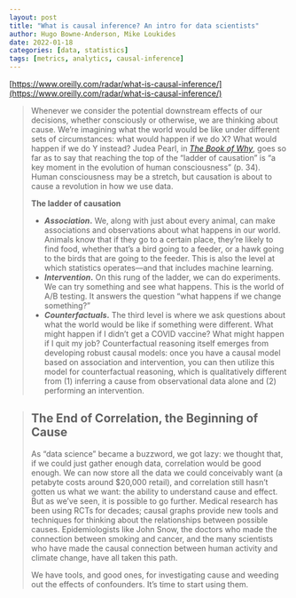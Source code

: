 ```yaml
---
layout: post
title: "What is causal inference? An intro for data scientists"
author: Hugo Bowne-Anderson, Mike Loukides
date: 2022-01-18
categories: [data, statistics]
tags: [metrics, analytics, causal-inference]
---
```


[https://www.oreilly.com/radar/what-is-causal-inference/](https://www.oreilly.com/radar/what-is-causal-inference/)

> Whenever we consider the potential downstream effects of our decisions, whether consciously or otherwise, we are thinking about cause. We’re imagining what the world would be like under different sets of circumstances: what would happen if we do X? What would happen if we do Y instead? Judea Pearl, in [*The Book of Why*](https://oreil.ly/9Pn1N), goes so far as to say that reaching the top of the “ladder of causation” is “a key moment in the evolution of human consciousness” (p. 34). Human consciousness may be a stretch, but causation is about to cause a revolution in how we use data.
>
> **The ladder of causation**
>
> * ***Association*.** We, along with just about every animal, can make associations and observations about what happens in our world. Animals know that if they go to a certain place, they’re likely to find food, whether that’s a bird going to a feeder, or a hawk going to the birds that are going to the feeder. This is also the level at which statistics operates—and that includes machine learning.
> * ***Intervention*.** On this rung of the ladder, we can do experiments. We can try something and see what happens. This is the world of A/B testing. It answers the question “what happens if we change something?”
> * ***Counterfactuals*.** The third level is where we ask questions about what the world would be like if something were different. What might happen if I didn’t get a COVID vaccine? What might happen if I quit my job? Counterfactual reasoning itself emerges from developing robust causal models: once you have a causal model based on association and intervention, you can then utilize this model for counterfactual reasoning, which is qualitatively different from (1) inferring a cause from observational data alone and (2) performing an intervention.

> ## The End of Correlation, the Beginning of Cause
>
> As “data science” became a buzzword, we got lazy: we thought that, if we could just gather enough data, correlation would be good enough. We can now store all the data we could conceivably want (a petabyte costs around $20,000 retail), and correlation still hasn’t gotten us what we want: the ability to understand cause and effect. But as we’ve seen, it is possible to go further. Medical research has been using RCTs for decades; causal graphs provide new tools and techniques for thinking about the relationships between possible causes. Epidemiologists like John Snow, the doctors who made the connection between smoking and cancer, and the many scientists who have made the causal connection between human activity and climate change, have all taken this path.
>
> We have tools, and good ones, for investigating cause and weeding out the effects of confounders. It’s time to start using them.
